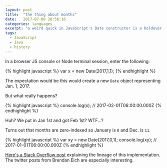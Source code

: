 ```yaml
---
layout: post
title:  "the thing about months"
date:   2017-07-08 20:56:16
categories: languages
excerpt: "a weird quick in JavaScript's Date constructor is a holdover from days gone by"
tags:
  - JavaScript
  - Java
  - history
---
```


In a browser JS console or Node terminal session, enter the following:

{% highlight javascript %}
var x = new Date(2017,1,1);
{% endhighlight %}

The expectation would be this would create a new `Date` object representing Jan. 1, 2017.

But what really happens?

{% highlight javascript %}
console.log(x);
// 2017-02-01T06:00:00.000Z
{% endhighlight %}

Huh?  We put in Jan 1st and got Feb 1st?  WTF...?

Turns out that months are zero-indexed so January is `0` and Dec. is `11`.

{% highlight javascript %}
var xy = new Date(2017,0,1);
console.log(xy);
// 2017-01-01T06:00:00.000Z
{% endhighlight %}

[Here's a Stack Overflow post](https://stackoverflow.com/questions/2552483/why-does-the-month-argument-range-from-0-to-11-in-javascripts-date-constructor) explaining the lineage of this implementation.  The twitter posts from Brendan Eich are especially interesting. 
